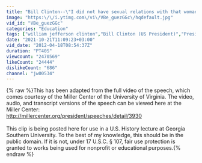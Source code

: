 ```yaml
---
title: "Bill Clinton--\"I did not have sexual relations with that woman\""
image: "https:\/\/i.ytimg.com\/vi\/VBe_guezGGc\/hqdefault.jpg"
vid_id: "VBe_guezGGc"
categories: "Education"
tags: ["william jefferson clinton","Bill Clinton (US President)","President"]
date: "2021-10-21T11:09:23+03:00"
vid_date: "2012-04-18T08:54:37Z"
duration: "PT40S"
viewcount: "2470569"
likeCount: "24444"
dislikeCount: "686"
channel: "jw00534"
---
```

{% raw %}This has been adapted from the full video of the speech, which comes courtesy of the Miller Center of the University of Virginia. The video, audio, and transcript versions of the speech can be viewed here at the Miller Center: <br /><a rel="nofollow" target="blank" href="http://millercenter.org/president/speeches/detail/3930">http://millercenter.org/president/speeches/detail/3930</a><br /><br />This clip is being posted here for use in a U.S. History lecture at Georgia Southern University. To the best of my knowledge, this should be in the public domain. If it is not, under 17 U.S.C. § 107, fair use protection is granted to works being used for nonprofit or educational purposes.{% endraw %}

